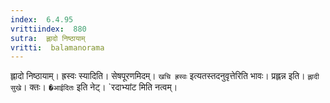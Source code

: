 ```yaml
---
index:  6.4.95
vrittiindex:  880
sutra:  ह्लादो निष्ठायाम्
vritti:  balamanorama 
---
```


ह्लादो निष्ठायाम्। ह्रस्वः स्यादिति। सेषपूरणमिदम्। `खचि ह्रस्वः` इत्यतस्तदनुवृत्तेरिति भावः। प्रह्लन्न इति। `ह्लादी सुखे`। क्तः। `�आईदितः` इति नेट्। `रदाभ्यांट मिति नत्वम्।

